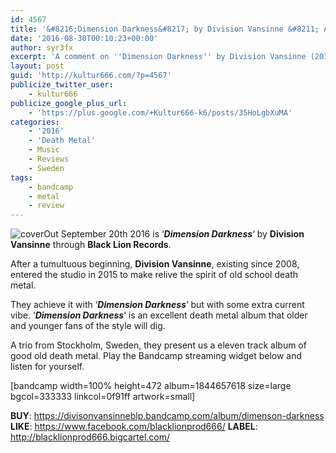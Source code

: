 ```yaml
---
id: 4567
title: '&#8216;Dimension Darkness&#8217; by Division Vansinne &#8211; A Comment'
date: '2016-08-30T00:10:23+00:00'
author: syr3fx
excerpt: 'A comment on ''Dimension Darkness'' by Division Vansinne (2016)'
layout: post
guid: 'http://kultur666.com/?p=4567'
publicize_twitter_user:
    - kultur666
publicize_google_plus_url:
    - 'https://plus.google.com/+Kultur666-k6/posts/35HoLgbXuMA'
categories:
    - '2016'
    - 'Death Metal'
    - Music
    - Reviews
    - Sweden
tags:
    - bandcamp
    - metal
    - review
---
```


![cover](http://localhost:8080/wp-content/uploads/2016/08/cover9.jpg)Out September 20th 2016 is ‘***Dimension Darkness***‘ by **Division Vansinne** through **Black Lion Records**.

After a tumultuous beginning, **Division Vansinne**, existing since 2008, entered the studio in 2015 to make relive the spirit of old school death metal.

They achieve it with ‘***Dimension Darkness***‘ but with some extra current vibe. ‘***Dimension Darkness***‘ is an excellent death metal album that older and younger fans of the style will dig.

A trio from Stockholm, Sweden, they present us a eleven track album of good old death metal. Play the Bandcamp streaming widget below and listen for yourself.

\[bandcamp width=100% height=472 album=1844657618 size=large bgcol=333333 linkcol=0f91ff artwork=small\]

**BUY**: <https://divisonvansinneblp.bandcamp.com/album/dimenson-darkness>
**LIKE**: <https://www.facebook.com/blacklionprod666/>
**LABEL**: <http://blacklionprod666.bigcartel.com/>